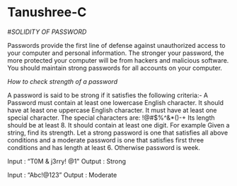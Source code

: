 # Tanushree-C 

#*SOLIDITY OF PASSWORD* 

Passwords provide the first line of defense against unauthorized access to your computer and personal information. The stronger your password, the more protected your computer will be from hackers and malicious software. You should maintain strong passwords for all accounts on your computer.

*_How to check strength of a password_*

A password is said to be strong if it satisfies the following criteria:- 
A Password must contain at least one lowercase English character.
It  should have at least one uppercase English character.
It must have at least one special character. The special characters are: !@#$%^&*()-+
Its length should be at least 8.
It should contain at least one digit.
For example
Given a string, find its strength. Let a strong password is one that satisfies all above conditions and a moderate password is one that satisfies first three conditions and has length at least 6. Otherwise password is week.

Input : “T0M & j3rry! @1"
Output : Strong

Input : “Abc!@123”
Output : Moderate

